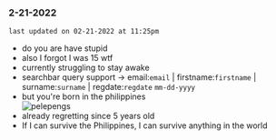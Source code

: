 ### 2-21-2022
`last updated on 02-21-2022 at 11:25pm`
- do you are have stupid
- also I forgot I was 15 wtf
- currently struggling to stay awake
- searchbar query support -> email:`email` | firstname:`firstname` | surname:`surname` | regdate:`regdate` `mm-dd-yyyy`
- but you're born in the philippines \
![pelepengs](https://i1.sndcdn.com/artworks-xygcn2L1yy7W86IA-suySVw-t250x250.jpg)
- already regretting since 5 years old
- If I can survive the Philippines, I can survive anything in the world
